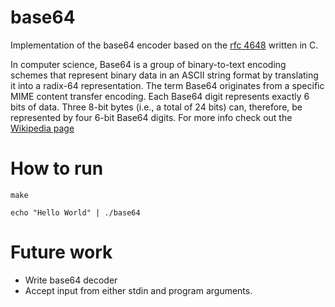 # base64

Implementation of the base64 encoder based on the [rfc 4648](https://tools.ietf.org/html/rfc4648) written in C. 

In computer science, Base64 is a group of binary-to-text encoding schemes that represent binary data in an ASCII string format by translating it into a radix-64 representation. The term Base64 originates from a specific MIME content transfer encoding. Each Base64 digit represents exactly 6 bits of data. Three 8-bit bytes (i.e., a total of 24 bits) can, therefore, be represented by four 6-bit Base64 digits.
For more info check out the [Wikipedia page](https://en.wikipedia.org/wiki/Base64)

# How to run

`make`

`echo "Hello World" | ./base64`

# Future work

- Write base64 decoder
- Accept input from either stdin and program arguments.
